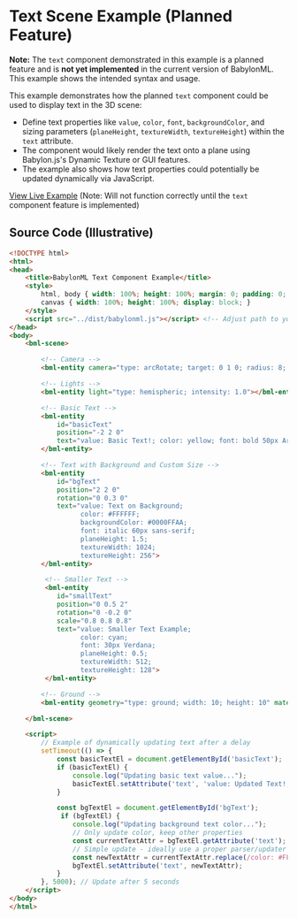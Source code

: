# Text Scene Example (Planned Feature)

**Note:** The `text` component demonstrated in this example is a planned feature and is **not yet implemented** in the current version of BabylonML. This example shows the intended syntax and usage.

This example demonstrates how the planned `text` component could be used to display text in the 3D scene:

*   Define text properties like `value`, `color`, `font`, `backgroundColor`, and sizing parameters (`planeHeight`, `textureWidth`, `textureHeight`) within the `text` attribute.
*   The component would likely render the text onto a plane using Babylon.js's Dynamic Texture or GUI features.
*   The example also shows how text properties could potentially be updated dynamically via JavaScript.

[View Live Example](../../examples/text_scene.html) (Note: Will not function correctly until the `text` component feature is implemented)

## Source Code (Illustrative)

```html
<!DOCTYPE html>
<html>
<head>
    <title>BabylonML Text Component Example</title>
    <style>
        html, body { width: 100%; height: 100%; margin: 0; padding: 0; overflow: hidden; }
        canvas { width: 100%; height: 100%; display: block; }
    </style>
    <script src="../dist/babylonml.js"></script> <!-- Adjust path to your build -->
</head>
<body>
    <bml-scene>

        <!-- Camera -->
        <bml-entity camera="type: arcRotate; target: 0 1 0; radius: 8; beta: 1.3; alpha: -1.5"></bml-entity>

        <!-- Lights -->
        <bml-entity light="type: hemispheric; intensity: 1.0"></bml-entity>

        <!-- Basic Text -->
        <bml-entity
            id="basicText"
            position="-2 2 0"
            text="value: Basic Text!; color: yellow; font: bold 50px Arial">
        </bml-entity>

        <!-- Text with Background and Custom Size -->
        <bml-entity
            id="bgText"
            position="2 2 0"
            rotation="0 0.3 0"
            text="value: Text on Background;
                  color: #FFFFFF;
                  backgroundColor: #0000FFAA;
                  font: italic 60px sans-serif;
                  planeHeight: 1.5;
                  textureWidth: 1024;
                  textureHeight: 256">
        </bml-entity>

         <!-- Smaller Text -->
         <bml-entity
            id="smallText"
            position="0 0.5 2"
            rotation="0 -0.2 0"
            scale="0.8 0.8 0.8"
            text="value: Smaller Text Example;
                  color: cyan;
                  font: 30px Verdana;
                  planeHeight: 0.5;
                  textureWidth: 512;
                  textureHeight: 128">
         </bml-entity>

        <!-- Ground -->
        <bml-entity geometry="type: ground; width: 10; height: 10" material="color: #555"></bml-entity>

    </bml-scene>

    <script>
        // Example of dynamically updating text after a delay
        setTimeout(() => {
            const basicTextEl = document.getElementById('basicText');
            if (basicTextEl) {
                console.log("Updating basic text value...");
                basicTextEl.setAttribute('text', 'value: Updated Text!; color: lime; font: bold 50px Arial');
            }

            const bgTextEl = document.getElementById('bgText');
             if (bgTextEl) {
                console.log("Updating background text color...");
                // Only update color, keep other properties
                const currentTextAttr = bgTextEl.getAttribute('text');
                // Simple update - ideally use a proper parser/updater if complex
                const newTextAttr = currentTextAttr.replace(/color: #FFFFFF;/g, 'color: #FF00FF;');
                bgTextEl.setAttribute('text', newTextAttr);
            }
        }, 5000); // Update after 5 seconds
    </script>
</body>
</html>
```